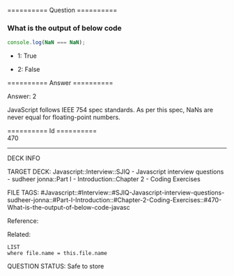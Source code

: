 ========== Question ==========  

### What is the output of below code

```javascript
console.log(NaN === NaN);
```

- 1: True

- 2: False  

========== Answer ==========  

Answer: 2

JavaScript follows IEEE 754 spec standards. As per this spec, NaNs are never
equal for floating-point numbers.

========== Id ==========  
470

---

DECK INFO

TARGET DECK: Javascript::Interview::SJIQ - Javascript interview questions - sudheer jonna::Part I - Introduction::Chapter 2 - Coding Exercises

FILE TAGS: #Javascript::#Interview::#SJIQ-Javascript-interview-questions-sudheer-jonna::#Part-I-Introduction::#Chapter-2-Coding-Exercises::#470-What-is-the-output-of-below-code-javasc

Reference:

Related:

```dataview
LIST
where file.name = this.file.name
```

QUESTION STATUS: Safe to store
